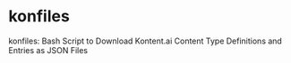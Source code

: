 # konfiles
konfiles: Bash Script to Download Kontent.ai Content Type Definitions and Entries as JSON Files
